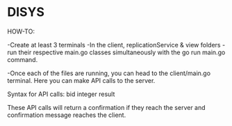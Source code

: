# DISYS

HOW-TO:

-Create at least 3 terminals
-In the client, replicationService & view folders - run their respective main.go classes simultaneously with the go run main.go command.

-Once each of the files are running, you can head to the client/main.go terminal. Here you can make API calls to the server.

Syntax for API calls:
bid integer
result

These API calls will return a confirmation if they reach the server and confirmation message reaches the client.
